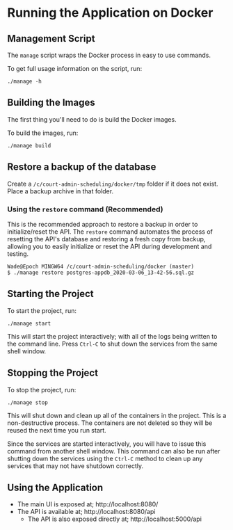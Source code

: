 # Running the Application on Docker

## Management Script

The `manage` script wraps the Docker process in easy to use commands.

To get full usage information on the script, run:
```
./manage -h
```
  
## Building the Images

The first thing you'll need to do is build the Docker images. 

To build the images, run:
```
./manage build
```

## Restore a backup of the database

Create a `/c/court-admin-scheduling/docker/tmp` folder if it does not exist.
Place a backup archive in that folder.

### Using the `restore` command (Recommended)

This is the recommended approach to restore a backup in order to initialize/reset the API.  The `restore` command automates the process of resetting the API's database and restoring a fresh copy from backup, allowing you to easily initialize or reset the API during development and testing.
```
Wade@Epoch MINGW64 /c/court-admin-scheduling/docker (master)
$ ./manage restore postgres-appdb_2020-03-06_13-42-56.sql.gz
```

## Starting the Project

To start the project, run:
```
./manage start
```

This will start the project interactively; with all of the logs being written to the command line.  Press `Ctrl-C` to shut down the services from the same shell window.

## Stopping the Project

To stop the project, run:
```
./manage stop
```

This will shut down and clean up all of the containers in the project.  This is a non-destructive process.  The containers are not deleted so they will be reused the next time you run start.

Since the services are started interactively, you will have to issue this command from another shell window.  This command can also be run after shutting down the services using the `Ctrl-C` method to clean up any services that may not have shutdown correctly.

## Using the Application

- The main UI is exposed at; http://localhost:8080/
- The API is available at; http://localhost:8080/api
  - The API is also exposed directly at; http://localhost:5000/api